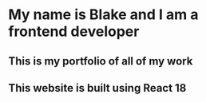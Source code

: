 # My name is Blake and I am a frontend developer

## This is my portfolio of all of my work
## This website is built using React 18

